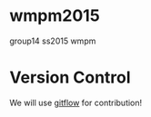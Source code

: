 # wmpm2015
group14 ss2015 wmpm

# Version Control

We will use [gitflow](https://www.atlassian.com/git/tutorials/comparing-workflows/gitflow-workflow) for contribution!